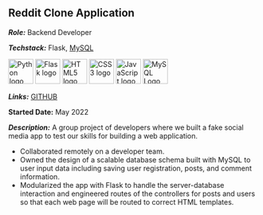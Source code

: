 ## Reddit Clone Application
***Role:*** Backend Developer

***Techstack:*** Flask, [MySQL](https://www.mysql.com/)

[<img src="https://upload.wikimedia.org/wikipedia/commons/c/c3/Python-logo-notext.svg" alt="Python logo" height="50">](https://www.python.org/) [<img src="https://upload.wikimedia.org/wikipedia/commons/3/3c/Flask_logo.svg" alt="Flask logo" height="50">](https://flask.palletsprojects.com/en/2.2.x/) [<img src="https://upload.wikimedia.org/wikipedia/commons/3/38/HTML5_Badge.svg" alt="HTML5 logo" height="50">](https://html.spec.whatwg.org/) [<img src="https://upload.wikimedia.org/wikipedia/commons/6/62/CSS3_logo.svg" alt="CSS3 logo" height="50">](https://www.w3.org/TR/CSS/) [<img src="https://upload.wikimedia.org/wikipedia/commons/6/6a/JavaScript-logo.png" alt="JavaScript logo" height="50">](https://ecma-international.org/publications-and-standards/standards/ecma-262/) [<img src="https://www.mysql.com/common/logos/powered-by-mysql-125x64.png" alt="MySQL Logo" height="50">](https://www.mysql.com/)

***Links:*** [GITHUB](https://github.com/robert-godlewski/reddit_clone.git)

**Started Date:** May 2022

***Description:*** 
A group project of developers where we built a fake social media app to test our skills for building a web application.
* Collaborated remotely on a developer team.
* Owned the design of a scalable database schema built with MySQL to user input data including saving user registration, posts, and comment information.
* Modularized the app with Flask to handle the server-database interaction and engineered routes of the controllers for posts and users so that each web page will be routed to correct HTML templates.
